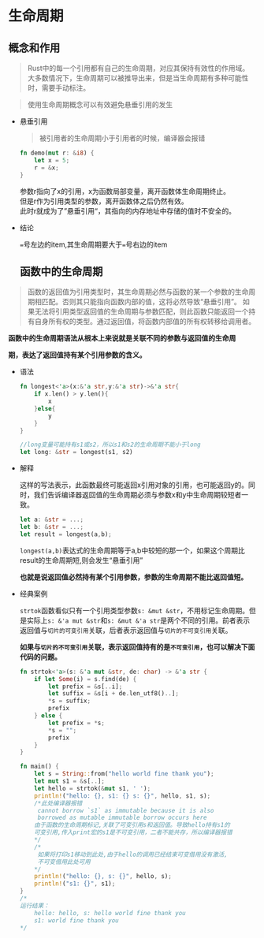 # 生命周期

## 概念和作用

> Rust中的每一个引用都有自己的生命周期，对应其保持有效性的作用域。
> 大多数情况下，生命周期可以被推导出来，但是当生命周期有多种可能性时，需要手动标注。

> 使用生命周期概念可以有效避免悬垂引用的发生

- 悬垂引用
  
  > 被引用者的生命周期小于引用者的时候，编译器会报错
  
  ```rust
  fn demo(mut r: &i8) {
      let x = 5;
      r = &x;
  }
  ```
  
    参数r指向了x的引用，x为函数局部变量，离开函数体生命周期终止。\
    但是r作为引用类型的参数，离开函数体之后仍然有效。\
    此时r就成为了”悬垂引用“，其指向的内存地址中存储的值时不安全的。

- 结论
  
   `=`号左边的item,其生命周期要大于`=`号右边的item

   ## 函数中的生命周期

> 函数的返回值为引用类型时，其生命周期必然与函数的某一个参数的生命周期相匹配。否则其只能指向函数内部的值，这将必然导致“悬垂引用”。
> 如果无法将引用类型返回值的生命周期与参数匹配，则此函数只能返回一个持有自身所有权的类型。通过返回值，将函数内部值的所有权转移给调用者。

  **函数中的生命周期语法从根本上来说就是关联不同的参数与返回值的生命周**

  **期，表达了返回值持有某个引用参数的含义。**

- 语法
  
  ```rust
  fn longest<'a>(x:&'a str,y:&'a str)->&'a str{
      if x.len() > y.len(){
          x
      }else{
          y
      }
  }
  
  //long变量可能持有s1或s2，所以s1和s2的生命周期不能小于long
  let long: &str = longest(s1, s2) 
  ```

- 解释
  
  这样的写法表示，此函数最终可能返回x引用对象的引用，也可能返回y的。同时，我们告诉编译器返回值的生命周期必须与参数x和y中生命周期较短者一致。
  
  ```rust
  let a: &str = ...;
  let b: &str = ...; 
  let result = longest(a,b);
  ```
  
  `longest(a,b)`表达式的生命周期等于a,b中较短的那一个，如果这个周期比result的生命周期短,则会发生“悬垂引用”
  
  **也就是说返回值必然持有某个引用参数，参数的生命周期不能比返回值短。**

- 经典案例
  
  `strtok`函数看似只有一个引用类型参数`s: &mut &str`，不用标记生命周期。但是实际上`s: &'a mut &str`和`s: &mut &'a str`是两个不同的引用。前者表示返回值与`切片的可变引用`关联，后者表示返回值与`切片的不可变引用`关联。
  
  **如果与`切片的不可变引用`关联，表示返回值持有的是`不可变引用`，也可以解决下面代码的问题。**
  
  ```rust
  fn strtok<'a>(s: &'a mut &str, de: char) -> &'a str {
      if let Some(i) = s.find(de) {
          let prefix = &s[..i];
          let suffix = &s[i + de.len_utf8()..];
          *s = suffix;
          prefix
      } else {
          let prefix = *s;
          *s = "";
          prefix
      }
  }
  
  fn main() {
      let s = String::from("hello world fine thank you");
      let mut s1 = &s[..];
      let hello = strtok(&mut s1, ' ');
      println!("hello: {}, s1: {} s: {}", hello, s1, s);
      /*此处编译器报错
       cannot borrow `s1` as immutable because it is also
       borrowed as mutable immutable borrow occurs here
      由于函数的生命周期标记,关联了可变引用s和返回值。导致hello持有s1的
      可变引用,传入print宏的s1是不可变引用，二者不能共存，所以编译器报错
      */
      /*
       如果将打印s1移动到此处,由于hello的调用已经结束可变借用没有激活,
       不可变借用此处可用
      */
      println!("hello: {}, s: {}", hello, s);
      println!("s1: {}", s1);
  }
  /*
  运行结果：
      hello: hello, s: hello world fine thank you
      s1: world fine thank you
  */
  ```
